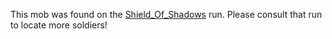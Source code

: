 This mob was found on the
[Shield_Of_Shadows](Shield_Of_Shadows "wikilink") run. Please consult
that run to locate more soldiers!

